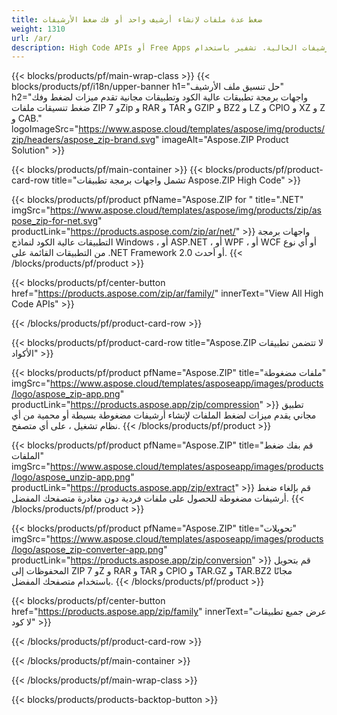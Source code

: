 ```yaml
---
title: ضغط عدة ملفات لإنشاء أرشيف واحد أو فك ضغط الأرشيفات 
weight: 1310
url: /ar/
description: High Code APIs أو Free Apps لإنشاء أرشيف أو إضافة إدخالات أو حذف إدخالات من الأرشيفات الحالية. تشفير باستخدام ZipCrypto أو AES128 و 192 و AES256.
---
```


{{< blocks/products/pf/main-wrap-class >}}
{{< blocks/products/pf/i18n/upper-banner h1="حل تنسيق ملف الأرشيف" h2="واجهات برمجة تطبيقات عالية الكود وتطبيقات مجانية تقدم ميزات لضغط وفك ضغط تنسيقات ملفات ZIP و 7Zip و RAR و TAR و GZIP و BZ2 و LZ و CPIO و XZ و Z و CAB." logoImageSrc="https://www.aspose.cloud/templates/aspose/img/products/zip/headers/aspose_zip-brand.svg" imageAlt="Aspose.ZIP Product Solution" >}}

{{< blocks/products/pf/main-container >}}
{{< blocks/products/pf/product-card-row title="تشمل واجهات برمجة تطبيقات Aspose.ZIP High Code" >}}

{{< blocks/products/pf/product pfName="Aspose.ZIP for " title=".NET" imgSrc="https://www.aspose.cloud/templates/aspose/img/products/zip/aspose_zip-for-net.svg" productLink="https://products.aspose.com/zip/ar/net/" >}}
واجهات برمجة التطبيقات عالية الكود لنماذج Windows ، أو ASP.NET ، أو WPF ، أو WCF أو أي نوع من التطبيقات القائمة على .NET Framework 2.0 أو أحدث.
{{< /blocks/products/pf/product >}}

{{< blocks/products/pf/center-button href="https://products.aspose.com/zip/ar/family/" innerText="View All High Code APIs" >}}

{{< /blocks/products/pf/product-card-row >}}

{{< blocks/products/pf/product-card-row title="Aspose.ZIP لا تتضمن تطبيقات الأكواد" >}}

{{< blocks/products/pf/product pfName="Aspose.ZIP" title="ملفات مضغوطة" imgSrc="https://www.aspose.cloud/templates/asposeapp/images/products/logo/aspose_zip-app.png" productLink="https://products.aspose.app/zip/compression" >}}
تطبيق مجاني يقدم ميزات لضغط الملفات لإنشاء أرشيفات مضغوطة بسيطة أو محمية من أي نظام تشغيل ، على أي متصفح.
{{< /blocks/products/pf/product >}}

{{< blocks/products/pf/product pfName="Aspose.ZIP" title="قم بفك ضغط الملفات" imgSrc="https://www.aspose.cloud/templates/asposeapp/images/products/logo/aspose_unzip-app.png" productLink="https://products.aspose.app/zip/extract" >}}
قم بإلغاء ضغط أرشيفات مضغوطة للحصول على ملفات فردية دون مغادرة متصفحك المفضل.
{{< /blocks/products/pf/product >}}

{{< blocks/products/pf/product pfName="Aspose.ZIP" title="تحويلات" imgSrc="https://www.aspose.cloud/templates/asposeapp/images/products/logo/aspose_zip-converter-app.png" productLink="https://products.aspose.app/zip/conversion" >}}
قم بتحويل المحفوظات إلى ZIP و 7Z و RAR و TAR و CPIO و TAR.GZ و TAR.BZ2 مجانًا باستخدام متصفحك المفضل. 
{{< /blocks/products/pf/product >}}

{{< blocks/products/pf/center-button href="https://products.aspose.app/zip/family" innerText="عرض جميع تطبيقات لا كود" >}}

{{< /blocks/products/pf/product-card-row >}}

{{< /blocks/products/pf/main-container >}}


{{< /blocks/products/pf/main-wrap-class >}}

{{< blocks/products/products-backtop-button >}}